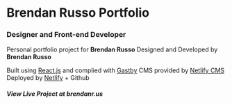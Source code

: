 # Brendan Russo Portfolio

### Designer and Front-end Developer

Personal portfolio project for **Brendan Russo**
Designed and Developed by **Brendan Russo**

Built using [React.js](https://reactjs.org/) and complied with [Gastby](https://www.gatsbyjs.com/)
CMS provided by [Netlify CMS](https://www.netlifycms.org/)
Deployed by [Netlify](https://www.netlify.com/) + Github

##### View Live Project at brendanr.us
